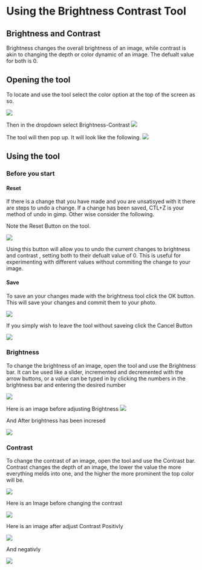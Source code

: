 # Using the Brightness Contrast Tool

## Brightness and Contrast 
Brightness changes the overall brightness of an image, while contrast is akin to changing the depth or color dynamic of an image. The defualt value for both is 0.

## Opening the tool 

To locate and use the tool select the color option at the top of the screen as so.

![](../images/BrightnessNav1.PNG)

Then in the dropdown select Brightness-Contrast 
![](../images/BrightnessDropdown.PNG)

The tool will then pop up. It will look like the following.
![](../images/BrightnessTool.PNG)


## Using the tool 

### Before you start 

#### Reset
If there is a change that you have made and you are unsatisyed with it there are steps to undo a change. If a change has been saved, CTL+Z is your method of undo in gimp. Other wise consider the following. 

Note the Reset Button on the tool.

![](../images/BrightnessToolReset.PNG)

Using this button will allow you to undo the current changes to brightness and contrast , setting both to their defualt value of 0. This is useful for experimenting with different values without commiting the change to your image. 

#### Save

To save an your changes made with the brightness tool click the OK button. This will save your changes and commit them to your photo.

![](../images/BrightnessToolSave.PNG)

 If you simply wish to leave the tool without saveing click the Cancel Button 

![](../images/BrightnessToolCancel.PNG)

### Brightness 

To change the brightness of an image, open the tool and use the Brightness bar. It can be used like a slider, incremented and decremented with the arrow buttons, or a value can be typed in by clicking the numbers in the brightness bar and entering the desired number

![](../images/BrightnessBar.PNG)

Here is an image before adjusting Brightness
![](../images/BeforeBrightness.PNG)

And After brightness has been incresed 

![](../images/AfterBrightness.PNG)

### Contrast

To change the contrast of an image, open the tool and use the Contrast bar. Contrast changes the depth of an image, the lower the value the more everything melds into one, and the higher the more prominent the top color will be. 

![](../images/ContrastBar.PNG)

Here is an Image before changing the contrast 

![](../images/BeforeBrightness.PNG)

Here is an image after adjust Contrast Positivly 

![](../images/PositiveContrast.PNG)

And negativly 

![](../images/NegativeContrast.PNG)

